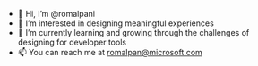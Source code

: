 - 👋 Hi, I’m @romalpani
- 👀 I’m interested in designing meaningful experiences
- 🌱 I’m currently learning and growing through the challenges of designing for developer tools
- 📫 You can reach me at romalpan@microsoft.com

<!---
romalpani/romalpani is a ✨ special ✨ repository because its `README.md` (this file) appears on your GitHub profile.
You can click the Preview link to take a look at your changes.
--->
